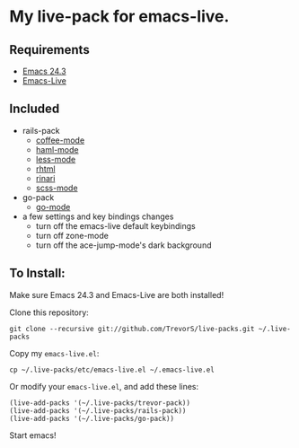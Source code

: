 # My live-pack for emacs-live.

## Requirements
* [Emacs 24.3](http://www.gnu.org/software/emacs/)
* [Emacs-Live](https://github.com/overtone/emacs-live)

## Included
* rails-pack
  * [coffee-mode](https://github.com/defunkt/coffee-mode)
  * [haml-mode](https://github.com/nex3/haml-mode)
  * [less-mode](https://github.com/purcell/less-css-mode)
  * [rhtml](https://github.com/eschulte/rhtml)
  * [rinari](https://github.com/eschulte/rinari)
  * [scss-mode](https://github.com/antonj/scss-mode)
* go-pack
  * [go-mode](https://github.com/dominikh/go-mode.el)
* a few settings and key bindings changes
  * turn off the emacs-live default keybindings
  * turn off zone-mode
  * turn off the ace-jump-mode's dark background

## To Install:

Make sure Emacs 24.3 and Emacs-Live are both installed!

Clone this repository:

    git clone --recursive git://github.com/TrevorS/live-packs.git ~/.live-packs

Copy my `emacs-live.el`:

    cp ~/.live-packs/etc/emacs-live.el ~/.emacs-live.el

Or modify your `emacs-live.el`, and add these lines:

    (live-add-packs '(~/.live-packs/trevor-pack))
    (live-add-packs '(~/.live-packs/rails-pack))
    (live-add-packs '(~/.live-packs/go-pack))

Start emacs!

